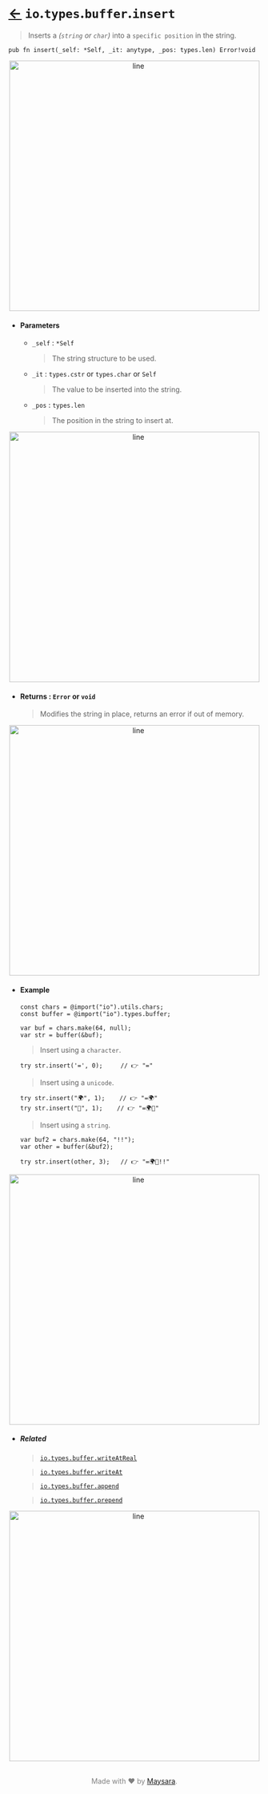 # [←](../readme.md) `io`.`types`.`buffer`.`insert`

> Inserts a _(`string` or `char`)_ into a `specific position` in the string.

```zig
pub fn insert(_self: *Self, _it: anytype, _pos: types.len) Error!void
```


<div align="center">
<img src="https://raw.githubusercontent.com/Super-ZIG/io/refs/heads/main/docs/dist/img/md/line.png" alt="line" style="width:500px;"/>
</div>

- #### Parameters

    - `_self` : `*Self`

        > The string structure to be used.

    - `_it` : `types.cstr` or `types.char` or `Self`

        > The value to be inserted into the string.

    - `_pos` : `types.len`

        > The position in the string to insert at.

<div align="center">
<img src="https://raw.githubusercontent.com/Super-ZIG/io/refs/heads/main/docs/dist/img/md/line.png" alt="line" style="width:500px;"/>
</div>

- #### Returns : `Error` or `void`

    > Modifies the string in place, returns an error if out of memory.

<div align="center">
<img src="https://raw.githubusercontent.com/Super-ZIG/io/refs/heads/main/docs/dist/img/md/line.png" alt="line" style="width:500px;"/>
</div>

- #### Example

    ```zig
    const chars = @import("io").utils.chars;
    const buffer = @import("io").types.buffer;
    ```

    ```zig
    var buf = chars.make(64, null);
    var str = buffer(&buf);
    ```

    > Insert using a `character`.

    ```zig
    try str.insert('=', 0);     // 👉 "="
    ```

    > Insert using a `unicode`.

    ```zig
    try str.insert("🌍", 1);    // 👉 "=🌍"
    try str.insert("🌟", 1);    // 👉 "=🌍🌟"
    ```

    > Insert using a `string`.

    ```zig
    var buf2 = chars.make(64, "!!");
    var other = buffer(&buf2);

    try str.insert(other, 3);   // 👉 "=🌍🌟!!"
    ```

<div align="center">
<img src="https://raw.githubusercontent.com/Super-ZIG/io/refs/heads/main/docs/dist/img/md/line.png" alt="line" style="width:500px;"/>
</div>

- ##### Related

  > [`io.types.buffer.writeAtReal`](./writeAtReal.md)

  > [`io.types.buffer.writeAt`](./writeAt.md)

  > [`io.types.buffer.append`](./append.md)

  > [`io.types.buffer.prepend`](./prepend.md)

<div align="center">
<img src="https://raw.githubusercontent.com/Super-ZIG/io/refs/heads/main/docs/dist/img/md/line.png" alt="line" style="width:500px;"/>
</div>

<p align="center" style="color:grey;"><br />Made with ❤️ by <a href="http://github.com/maysara-elshewehy" target="blank">Maysara</a>.</p>